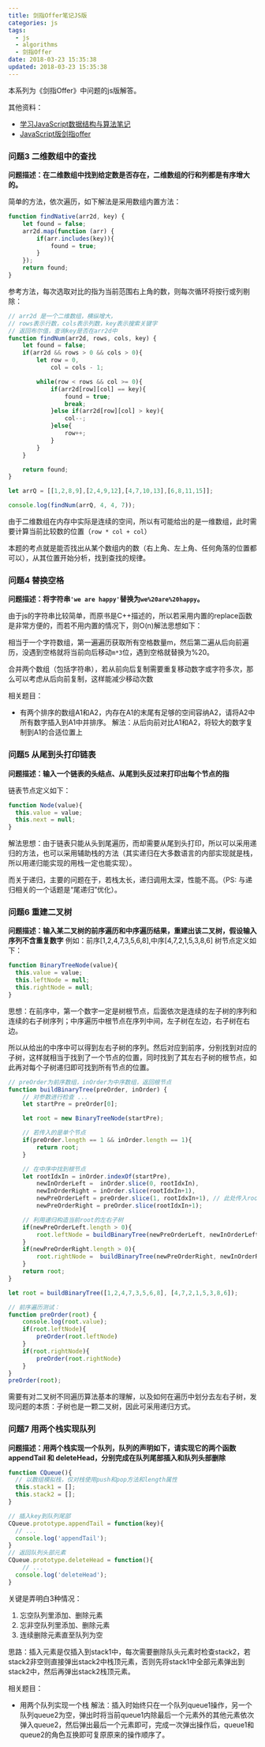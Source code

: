 ```yaml
---
title: 剑指Offer笔记JS版
categories: js
tags:
  - js
  - algorithms
  - 剑指Offer
date: 2018-03-23 15:35:38
updated: 2018-03-23 15:35:38
---
```


本系列为《剑指Offer》中问题的js版解答。

其他资料：
- [学习JavaScript数据结构与算法笔记](/2017/02/21/js-data-structure/)
- [JavaScript版剑指offer](https://blog.csdn.net/column/details/16574.html?&page=1)

### 问题3 二维数组中的查找
**问题描述：在二维数组中找到给定数是否存在，二维数组的行和列都是有序增大的。**

简单的方法，依次遍历，如下解法是采用数组内置方法：
```js
function findNative(arr2d, key) {
    let found = false;
    arr2d.map(function (arr) {
        if(arr.includes(key)){
            found = true;
        }
    });
    return found;
}
```

参考方法，每次选取对比的指为当前范围右上角的数，则每次循环将按行或列剔除：
```js
// arr2d 是一个二维数组，横纵增大，
// rows表示行数，cols表示列数，key表示搜索关键字
// 返回布尔值，查询key是否在arr2d中
function findNum(arr2d, rows, cols, key) {
    let found = false;
    if(arr2d && rows > 0 && cols > 0){
        let row = 0,
            col = cols - 1;

        while(row < rows && col >= 0){
            if(arr2d[row][col] == key){
                found = true;
                break;
            }else if(arr2d[row][col] > key){
                col--;
            }else{
                row++;
            }
        }
    }

    return found;
}

let arrQ = [[1,2,8,9],[2,4,9,12],[4,7,10,13],[6,8,11,15]];

console.log(findNum(arrQ, 4, 4, 7));
```

由于二维数组在内存中实际是连续的空间，所以有可能给出的是一维数组，此时需要计算当前比较数的位置（`row * col + col`）

本题的考点就是能否找出从某个数组内的数（右上角、左上角、任何角落的位置都可以），从其位置开始分析，找到查找的规律。

### 问题4 替换空格
**问题描述：将字符串`'we are happy'`替换为`we%20are%20happy`。**

由于js的字符串比较简单，而原书是C++描述的，所以若采用内置的replace函数是非常方便的，而若不用内置的情况下，则O(n)解法思想如下：

相当于一个字符数组，第一遍遍历获取所有空格数量m，然后第二遍从后向前遍历，没遇到空格就将当前向后移动`m*3`位，遇到空格就替换为%20。

合并两个数组（包括字符串），若从前向后复制需要重复移动数字或字符多次，那么可以考虑从后向前复制，这样能减少移动次数

相关题目：
- 有两个排序的数组A1和A2，内存在A1的末尾有足够的空间容纳A2，请将A2中所有数字插入到A1中并排序。
  解法：从后向前对比A1和A2，将较大的数字复制到A1的合适位置上

### 问题5 从尾到头打印链表
**问题描述：输入一个链表的头结点、从尾到头反过来打印出每个节点的指**

链表节点定义如下：
```js
function Node(value){
  this.value = value;
  this.next = null;
}
```

解法思想：由于链表只能从头到尾遍历，而却需要从尾到头打印，所以可以采用递归的方法，也可以采用辅助栈的方法（其实递归在大多数语言的内部实现就是栈，所以用递归能实现的用栈一定也能实现）。

而关于递归，主要的问题在于，若栈太长，递归调用太深，性能不高。（PS: 与递归相关的一个话题是“尾递归”优化）。

### 问题6 重建二叉树
**问题描述：输入某二叉树的前序遍历和中序遍历结果，重建出该二叉树，假设输入序列不含重复数字**
例如：前序[1,2,4,7,3,5,6,8],中序[4,7,2,1,5,3,8,6]
树节点定义如下：
```js
function BinaryTreeNode(value){
  this.value = value;
  this.leftNode = null;
  this.rightNode = null;
}
```

思想：在前序中，第一个数字一定是树根节点，后面依次是连续的左子树的序列和连续的右子树序列；中序遍历中根节点在序列中间，左子树在左边，右子树在右边。

所以从给出的中序中可以得到左右子树的序列。然后对应到前序，分别找到对应的子树，这样就相当于找到了一个节点的位置，同时找到了其左右子树的根节点，如此再对每个子树递归即可找到所有节点的位置。
```js
// preOrder为前序数组，inOrder为中序数组，返回根节点
function buildBinaryTree(preOrder, inOrder) {
    // 对参数进行检查 ...
    let startPre = preOrder[0];

    let root = new BinaryTreeNode(startPre);

    // 若传入的是单个节点
    if(preOrder.length == 1 && inOrder.length == 1){
        return root;
    }

    // 在中序中找到根节点
    let rootIdxIn = inOrder.indexOf(startPre),
        newInOrderLeft =  inOrder.slice(0, rootIdxIn),
        newInOrderRight = inOrder.slice(rootIdxIn+1),
        newPreOrderLeft = preOrder.slice(1, rootIdxIn+1), // 此处传入rootIdxIn的索引其实就是左子树的节点个数
        newPreOrderRight = preOrder.slice(rootIdxIn+1);

    // 利用递归构造当前root的左右子树
    if(newPreOrderLeft.length > 0){
        root.leftNode = buildBinaryTree(newPreOrderLeft, newInOrderLeft);
    }
    if(newPreOrderRight.length > 0){
        root.rightNode =  buildBinaryTree(newPreOrderRight, newInOrderRight);
    }
    return root;
}

let root = buildBinaryTree([1,2,4,7,3,5,6,8], [4,7,2,1,5,3,8,6]);

// 前序遍历测试：
function preOrder(root) {
    console.log(root.value);
    if(root.leftNode){
        preOrder(root.leftNode)
    }
    if(root.rightNode){
        preOrder(root.rightNode)
    }
}
preOrder(root);
```

需要有对二叉树不同遍历算法基本的理解，以及如何在遍历中划分去左右子树，发现问题的本质：子树也是一颗二叉树，因此可采用递归方式。

### 问题7 用两个栈实现队列
**问题描述：用两个栈实现一个队列，队列的声明如下，请实现它的两个函数 appendTail 和 deleteHead，分别完成在队列尾部插入和队列头部删除**
```js
function CQueue(){
  // 以数组模拟栈，仅对栈使用push和pop方法和length属性
  this.stack1 = [];
  this.stack2 = [];
}

// 插入key到队列尾部
CQueue.prototype.appendTail = function(key){
  // ...
  console.log('appendTail');
}
// 返回队列头部元素
CQueue.prototype.deleteHead = function(){
    // ...
  console.log('deleteHead');
}
```

关键是弄明白3种情况：
1. 忘空队列里添加、删除元素
1. 忘非空队列里添加、删除元素
1. 连续删除元素直至队列为空

思路：插入元素是仅插入到stack1中，每次需要删除队头元素时检查stack2，若stack2非空则直接弹出stack2中栈顶元素，否则先将stack1中全部元素弹出到stack2中，然后再弹出stack2栈顶元素。


相关题目：
  - 用两个队列实现一个栈
    解法：插入时始终只在一个队列queue1操作，另一个队列queue2为空，弹出时将当前queue1内除最后一个元素外的其他元素依次弹入queue2，然后弹出最后一个元素即可，完成一次弹出操作后，queue1和queue2的角色互换即可复原原来的操作顺序了。